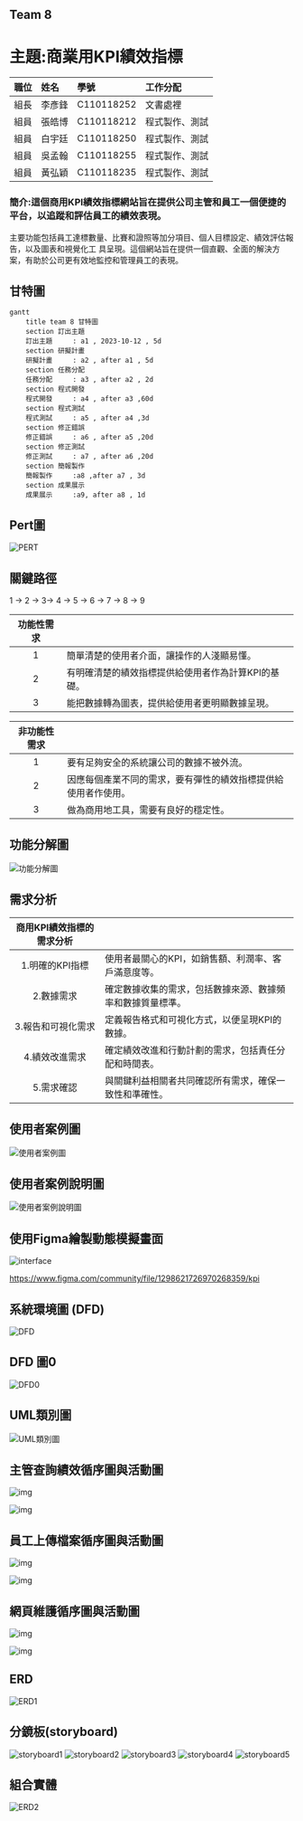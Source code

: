 ## Team 8
# 主題:商業用KPI績效指標
| **職位** | **姓名** | **學號** | **工作分配**|
| :---     |  :---       |  :---   | :---      |
|   組長   | 李彥鋒   | C110118252  |     文書處裡      |
|   組員   | 張皓博   | C110118212  |     程式製作、測試      |
|   組員   | 白宇廷   | C110118250  |     程式製作、測試     |
|   組員   | 吳孟翰   | C110118255  |     程式製作、測試     |
|   組員   | 黃弘穎   | C110118235  |     程式製作、測試     |

### 簡介:這個商用KPI績效指標網站旨在提供公司主管和員工一個便捷的平台，以追蹤和評估員工的績效表現。
主要功能包括員工達標數量、比賽和證照等加分項目、個人目標設定、績效評估報告，以及圖表和視覺化工
具呈現。這個網站旨在提供一個直觀、全面的解決方案，有助於公司更有效地監控和管理員工的表現。

## 甘特圖
```mermaid
gantt
    title team 8 甘特圖
    section 訂出主題
    訂出主題     : a1 , 2023-10-12 , 5d
    section 研擬計畫
    研擬計畫     : a2 , after a1 , 5d
    section 任務分配
    任務分配     : a3 , after a2 , 2d
    section 程式開發
    程式開發     : a4 , after a3 ,60d
    section 程式測試
    程式測試     : a5 , after a4 ,3d
    section 修正錯誤
    修正錯誤     : a6 , after a5 ,20d
    section 修正測試
    修正測試     : a7 , after a6 ,20d
    section 簡報製作
    簡報製作     :a8 ,after a7 , 3d
    section 成果展示
    成果展示     :a9, after a8 , 1d
```

## Pert圖
![PERT]( Pert.png )

## 關鍵路徑
1 -> 2 -> 3-> 4 -> 5 -> 6 -> 7 -> 8 -> 9

|**功能性需求**||
|:--:|:--|
|1|簡單清楚的使用者介面，讓操作的人淺顯易懂。|
|2|有明確清楚的績效指標提供給使用者作為計算KPI的基礎。|
|3|能把數據轉為圖表，提供給使用者更明顯數據呈現。|

|**非功能性需求**||
|:--:|:--|
|1|要有足夠安全的系統讓公司的數據不被外流。|
|2|因應每個產業不同的需求，要有彈性的績效指標提供給使用者作使用。|
|3|做為商用地工具，需要有良好的穩定性。|

## 功能分解圖
![功能分解圖](Chart.png)

## 需求分析
|**商用KPI績效指標的需求分析**||
|:--:|:--|
|1.明確的KPI指標|使用者最關心的KPI，如銷售額、利潤率、客戶滿意度等。|
|2.數據需求|確定數據收集的需求，包括數據來源、數據頻率和數據質量標準。|
|3.報告和可視化需求|定義報告格式和可視化方式，以便呈現KPI的數據。|
|4.績效改進需求|確定績效改進和行動計劃的需求，包括責任分配和時間表。|
|5.需求確認|與關鍵利益相關者共同確認所有需求，確保一致性和準確性。|

## 使用者案例圖

![使用者案例圖](使用者案例圖1.png)

## 使用者案例說明圖

![使用者案例說明圖](使用者案例說明圖.png)

## 使用Figma繪製動態模擬畫面
![interface](interface.png)

https://www.figma.com/community/file/1298621726970268359/kpi

## 系統環境圖 (DFD)
![DFD](DFD.png)

## DFD 圖0
![DFD0](DFD0.png)

## UML類別圖
![UML類別圖](UML類別圖.png)

## 主管查詢績效循序圖與活動圖
![img](循環圖01.png)

![img](循環圖02.png)

## 員工上傳檔案循序圖與活動圖
![img](循環圖03.png)

![img](循環圖04.png)

## 網頁維護循序圖與活動圖

![img](循環圖05.png)

![img](循環圖06.png)

## ERD
![ERD1](ERD1.png)

## 分鏡板(storyboard)
![storyboard1](storyboard1.png)
![storyboard2](storyboard2.png)
![storyboard3](storyboard3.png)
![storyboard4](storyboard4.png)
![storyboard5](storyboard5.png)

## 組合實體
![ERD2](ERD2.png)
